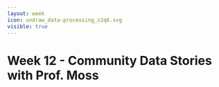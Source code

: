 ```yaml
---
layout: week
icon: undraw_data-processing_z2q6.svg
visible: true
---
```


# Week 12 - Community Data Stories with Prof. Moss